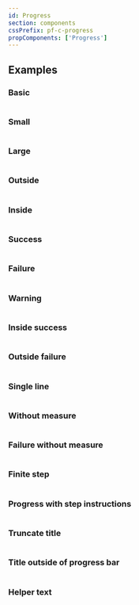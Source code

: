 ```yaml
---
id: Progress
section: components
cssPrefix: pf-c-progress
propComponents: ['Progress']
---
```


## Examples
### Basic
```ts file="./ProgressBasic.tsx"
```

### Small
```ts file="./ProgressSmall.tsx"
```

### Large
```ts file="./ProgressLarge.tsx"
```

### Outside
```ts file="./ProgressOutside.tsx"
```

### Inside
```ts file="./ProgressInside.tsx"
```

### Success
```ts file="./ProgressSuccess.tsx"
```

### Failure
```ts file="./ProgressFailure.tsx"
```

### Warning
```ts file="./ProgressWarning.tsx"
```

### Inside success
```ts file="./ProgressInsideSuccess.tsx"
```

### Outside failure
```ts file="./ProgressOutsideFailure.tsx"
```

### Single line
```ts file="./ProgressSingleLine.tsx"
```

### Without measure
```ts file="./ProgressWithoutMeasure.tsx"
```

### Failure without measure
```ts file="./ProgressFailureWithoutMeasure.tsx"
```


### Finite step
```ts file="./ProgressFiniteStep.tsx"
```

### Progress with step instructions
```ts file="./ProgressStepInstruction.tsx"
```

### Truncate title
```ts file="./ProgressTruncateTitle.tsx"
```

### Title outside of progress bar
```ts file="./ProgressTitleOutsideOfProgressBar.tsx"
```

### Helper text
```ts file="./ProgressHelperText.tsx"
```
